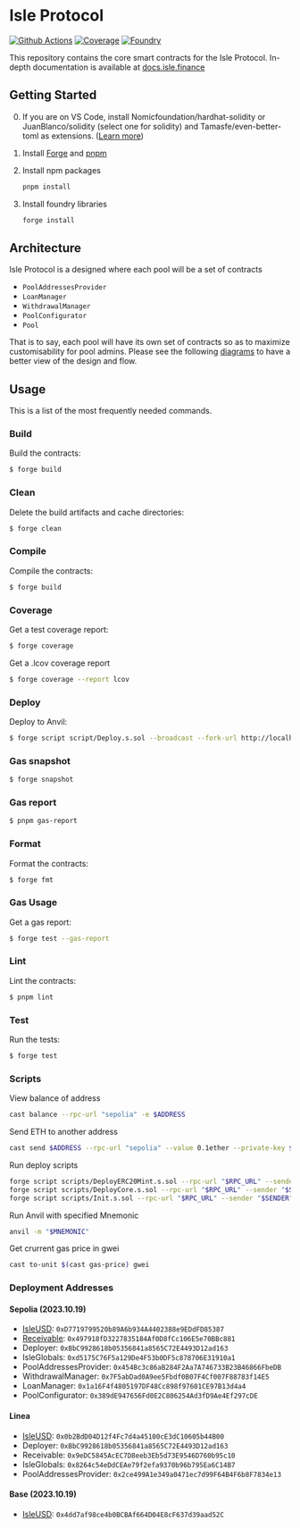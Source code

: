 # Isle Protocol

[![Github Actions][gha-badge]][gha] [![Coverage][codecov-badge]][codecov] [![Foundry][foundry-badge]][foundry]

[gha]: https://github.com/bsostech/isle/actions
[gha-badge]: https://github.com/bsostech/isle/actions/workflows/ci.yml/badge.svg
[codecov]: https://codecov.io/gh/bsostech/isle
[codecov-badge]: https://codecov.io/gh/bsostech/isle/graph/badge.svg?token=MZCPLVNMTH
[foundry]: https://getfoundry.sh/
[foundry-badge]: https://img.shields.io/badge/Built%20with-Foundry-FFDB1C.svg

This repository contains the core smart contracts for the Isle Protocol. In-depth documentation is available at [docs.isle.finance](https://docs.isle.finance)

## Getting Started

0. If you are on VS Code, install Nomicfoundation/hardhat-solidity or JuanBlanco/solidity (select one for solidity) and
   Tamasfe/even-better-toml as extensions.
   ([Learn more](https://book.getfoundry.sh/config/vscode#integrating-with-vscode))

1. Install [Forge](https://book.getfoundry.sh/getting-started/installation) and [pnpm](https://pnpm.io/installation)

2. Install npm packages

    ```sh
    pnpm install
    ```

3. Install foundry libraries

    ```sh
    forge install
    ```

## Architecture

Isle Protocol is a designed where each pool will be a set of contracts

- `PoolAddressesProvider`
- `LoanManager`
- `WithdrawalManager`
- `PoolConfigurator`
- `Pool`

That is to say, each pool will have its own set of contracts so as to maximize customisability for pool admins. Please see the following [diagrams](https://docs.isle.finance/technical-resources/diagrams) to have a better view of the design and flow.

## Usage

This is a list of the most frequently needed commands.

### Build

Build the contracts:

```sh
$ forge build
```

### Clean

Delete the build artifacts and cache directories:

```sh
$ forge clean
```

### Compile

Compile the contracts:

```sh
$ forge build
```

### Coverage

Get a test coverage report:

```sh
$ forge coverage
```

Get a .lcov coverage report

```sh
$ forge coverage --report lcov
```

### Deploy

Deploy to Anvil:

```sh
$ forge script script/Deploy.s.sol --broadcast --fork-url http://localhost:8545
```

### Gas snapshot

```sh
$ forge snapshot
```

### Gas report

```sh
$ pnpm gas-report
```

### Format

Format the contracts:

```sh
$ forge fmt
```

### Gas Usage

Get a gas report:

```sh
$ forge test --gas-report
```

### Lint

Lint the contracts:

```sh
$ pnpm lint
```

### Test

Run the tests:

```sh
$ forge test
```

### Scripts

View balance of address
```sh
cast balance --rpc-url "sepolia" -e $ADDRESS
```

Send ETH to another address

```sh
cast send $ADDRESS --rpc-url "sepolia" --value 0.1ether --private-key $PRIV_KEY
```

Run deploy scripts

```sh
forge script scripts/DeployERC20Mint.s.sol --rpc-url "$RPC_URL" --sender "$SENDER" --broadcast --sig "run()" --verify -vvvv
forge script scripts/DeployCore.s.sol --rpc-url "$RPC_URL" --sender "$SENDER" --broadcast --sig "run(address)" --verify -vvvv "$ADDRESS"
forge script scripts/Init.s.sol --rpc-url "$RPC_URL" --sender "$SENDER" --broadcast --sig "run(address,address)" --verify -vvvv "$RECEIVABLE" "$PAP"
```

Run Anvil with specified Mnemonic

```sh
anvil -m "$MNEMONIC"
```

Get crurrent gas price in gwei

```sh
cast to-unit $(cast gas-price) gwei
```

### Deployment Addresses

#### Sepolia (2023.10.19)

- [IsleUSD](https://sepolia.etherscan.io/token/0xD7719799520b89A6b934A4402388e9EDdFD85387): `0xD7719799520b89A6b934A4402388e9EDdFD85387`
- [Receivable](https://sepolia.etherscan.io/token/0x497918fD3227835184Af0D8fCc106E5e70BBc881): `0x497918fD3227835184Af0D8fCc106E5e70BBc881`
- Deployer: `0xBbC9928618b05356841a8565C72E4493D12ad163`
- IsleGlobals: `0xd5175C76F5a129De4F53b0DF5c878706E31910a1`
- PoolAddressesProvider: `0x454Bc3c86aB284F2Aa7A746733B23B46866FbeDB`
- WithdrawalManager: `0x7F5abDad0A9ee5Fbdf0B07F4Cf007F88783f14E5`
- LoanManager: `0x1a16F4f4805197DF48Cc898f97601CE97B13d4a4`
- PoolConfigurator: `0x389dE947656Fd0E2C806254Ad3fD9Ae4Ef297cDE`

#### Linea

- [IsleUSD](): `0x0b2BdD04D12f4Fc7d4a45100cE3dC10605b44B00`
- Deployer: `0xBbC9928618b05356841a8565C72E4493D12ad163`
- Receivable: `0x9eDC5845AcEC7D8eeb3Eb5d73E9546D760b95c10`
- IsleGlobals: `0x8264c54eDdCEAe79f2efa9370b96b795Ea6C14B7`
- PoolAddressesProvider: `0x2ce499A1e349a0471ec7d99F64B4F6b8F7834e13`

#### Base (2023.10.19)

- [IsleUSD](): `0x4dd7af98ce4b0BCBAf664D04E8cF637d39aad52C`
